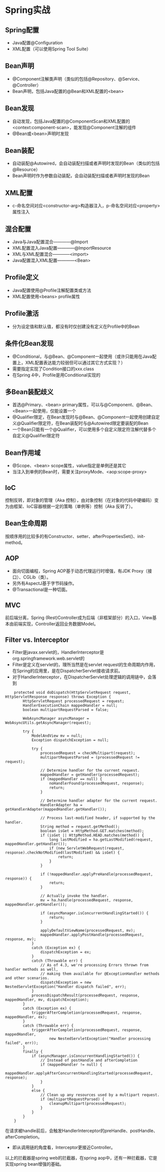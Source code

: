 # Spring实战

## Spring配置
- Java配置@Configuration
- XML配置（可以使用Spring Tool Suite）

## Bean声明
- @Component注解类声明（类似的包括@Repository、@Service、@Controller）
- Bean声明，包括Java配置的@Bean和XML配置的\<bean\>

## Bean发现
- 自动发现，包括Java配置的@ComponentScan和XML配置的\<context:component-scan\>，能发现@Component注解的组件
- @Bean或\<bean\>声明时发现

## Bean装配
- 自动装配@Autowired，会自动装配扫描或者声明时发现的Bean（类似的包括@Resource）
- Bean声明时作为参数自动装配，会自动装配扫描或者声明时发现的Bean

## XML配置
- c-命名空间对应\<constructor-arg\>构造器注入，p-命名空间对应\<property\>属性注入

## 混合配置
- Java与Java配置混合————@Import
- XML配置混入Java配置————@ImportResource
- XML与XML配置混合————\<import\>
- Java配置混入XML配置————\<Bean\>

## Profile定义
- Java配置使用@Profile注解配置类或方法
- XML配置使用\<beans\> profile属性

## Profile激活
- 分为设定值和默认值，都没有时仅创建没有定义在Profile中的Bean

## 条件化Bean发现
- @Conditional，与@Bean、@Component一起使用（或许只能用在Java配置上，XML配置表达能力较弱但可以通过其它方式实现？）
- 需要指定实现了Condition接口的xxx.class
- 在Spring 4中，Profile是用Conditional实现的

## 多Bean装配歧义
- 首选@Primary、\<bean\> primary属性，可以与@Component、@Bean、\<Bean\>一起使用，仅能设置一个
- @Qualifier限定，在Bean发现时与@Bean、@Component一起使用创建自定义@Qualifier限定符，在Bean装配时与@Autowired限定要装配的Bean
- 一个Bean只能有一个@Qualifier，可以使用多个自定义限定符注解代替多个自定义@Qualifier限定符

## Bean作用域
- @Scope、\<bean\> scope属性，value指定是单例还是其它
- 当注入到单例的Bean时，需要关注proxyMode、\<aop:scope-proxy\>

## IoC
控制反转，即对象的管理（Aka 控制），由对象控制（在对象的代码中硬编码）变为由框架、IoC容器根据一定的策略（单例等）控制（Aka 反转了）。

## Bean生命周期
按顺序用的比较多的有Constructor、setter、afterPropertiesSet()、init-method。

## AOP
- 面向切面编程，Spring AOP基于动态代理运行时增强，有JDK Proxy（接口）、CGLib（类）。
- 另外有AspectJ基于字节码操作。
- @Transactional是一种切面。

## MVC
前后端分离，Spring (Rest)Controller成为后端（非框架部分）的入口，View基本由前端实现，Controller返回业务数据Model。

## Filter vs. Interceptor
- Filter是javax.servlet的，HandlerInterceptor是org.springframework.web.servlet的
- Filter是定义在servlet的，理所当然是在servlet request的生命周期内作用，在Spring的应用里，是在DispatcherServlet接收请求前。
- 对于HandlerInterceptor，在DispatcherServlet处理逻辑的调用链中，会落到
```text
	protected void doDispatch(HttpServletRequest request, HttpServletResponse response) throws Exception {
		HttpServletRequest processedRequest = request;
		HandlerExecutionChain mappedHandler = null;
		boolean multipartRequestParsed = false;

		WebAsyncManager asyncManager = WebAsyncUtils.getAsyncManager(request);

		try {
			ModelAndView mv = null;
			Exception dispatchException = null;

			try {
				processedRequest = checkMultipart(request);
				multipartRequestParsed = (processedRequest != request);

				// Determine handler for the current request.
				mappedHandler = getHandler(processedRequest);
				if (mappedHandler == null) {
					noHandlerFound(processedRequest, response);
					return;
				}

				// Determine handler adapter for the current request.
				HandlerAdapter ha = getHandlerAdapter(mappedHandler.getHandler());

				// Process last-modified header, if supported by the handler.
				String method = request.getMethod();
				boolean isGet = HttpMethod.GET.matches(method);
				if (isGet || HttpMethod.HEAD.matches(method)) {
					long lastModified = ha.getLastModified(request, mappedHandler.getHandler());
					if (new ServletWebRequest(request, response).checkNotModified(lastModified) && isGet) {
						return;
					}
				}

				if (!mappedHandler.applyPreHandle(processedRequest, response)) {
					return;
				}

				// Actually invoke the handler.
				mv = ha.handle(processedRequest, response, mappedHandler.getHandler());

				if (asyncManager.isConcurrentHandlingStarted()) {
					return;
				}

				applyDefaultViewName(processedRequest, mv);
				mappedHandler.applyPostHandle(processedRequest, response, mv);
			}
			catch (Exception ex) {
				dispatchException = ex;
			}
			catch (Throwable err) {
				// As of 4.3, we're processing Errors thrown from handler methods as well,
				// making them available for @ExceptionHandler methods and other scenarios.
				dispatchException = new NestedServletException("Handler dispatch failed", err);
			}
			processDispatchResult(processedRequest, response, mappedHandler, mv, dispatchException);
		}
		catch (Exception ex) {
			triggerAfterCompletion(processedRequest, response, mappedHandler, ex);
		}
		catch (Throwable err) {
			triggerAfterCompletion(processedRequest, response, mappedHandler,
					new NestedServletException("Handler processing failed", err));
		}
		finally {
			if (asyncManager.isConcurrentHandlingStarted()) {
				// Instead of postHandle and afterCompletion
				if (mappedHandler != null) {
					mappedHandler.applyAfterConcurrentHandlingStarted(processedRequest, response);
				}
			}
			else {
				// Clean up any resources used by a multipart request.
				if (multipartRequestParsed) {
					cleanupMultipart(processedRequest);
				}
			}
		}
	}
```
在请求被handle前后，会触发HandlerInterceptor的preHandle、postHandle、afterCompletion。
- 即从调用链的角度看，Interceptor更接近Controller。

以上的拦截器是spring web的拦截器，在spring aop中，还有一种拦截器，它是实现spring bean增强的基础。